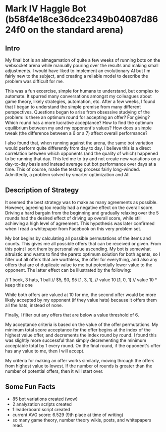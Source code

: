 Mark IV Haggle Bot (b58f4e18ce36dce2349b04087d8624f0 on the standard arena)
==================

Intro
-----

My final bot is an almagamation of quite a few weeks of running bots on the websocket arena while manually pouring over the results and making small adjustments. I would have liked to implement an evolutionary AI but I'm fairly new to the subject, and creating a reliable model to describe the problem was difficult for me.

This was a fun excercise, simple for humans to understand, but complex to automate. It spurred many conversations amongst my colleagues about game theory, likely strategies, automation, etc. After a few weeks, I found that I began to understand the simple premise from many different perspectives. Questions began to arise from obsessive studying of the problem: Is there an optimum round for accepting an offer? For giving? Which round has a more lucrative acceptance? How to find the optimum equilibrium between my and my opponent's values? How does a simple tweak (the difference between a 6 or a 7) affect overall performance?

I also found that, when running against the arena, the same bot variation would perform quite differently from day to day. I believe this is a direct correlation between which opponents (and the quality of which) happened to be running that day. This led me to try and not create new variations on a day-to-day basis and instead average out bot performance over days at a time. This of course, made the testing process fairly long-winded. Admittedly, a problem solved by smarter optimization and AI.

Description of Strategy
-----------------------
It seemed the best strategy was to make as many agreements as possible. However, agreeing too readily had a negative effect on the overall score. Driving a hard bargain from the beginning and gradually relaxing over the 5 rounds had the desired effect of driving up overall score, while still achieving a high level of agreement. This hypothesis was later confirmed when I read a whitepaper from Facebook on this very problem set.

My bot begins by calculating all possible permutations of the items and counts. This gives me all possible offers that can be received or given. From this point I sort them by personal value ascending. My bot is somewhat altruistic and wants to find the pareto optimum solution for both agents, so I filter out all offers that are worthless, the offer for everything, and also any offers that are of duplicate value to me but potentially lower value to the opponent. The latter effect can be illustrated by the following:

// 1 book, 3 hats, 1 ball
// $5,     $0,     $5
[1, 3, 1], // value 10
[1, 0, 1]  // value 10 * keep this one

While both offers are valued at 10 for me, the second offer would be more likely accepted by my opponent (if they value hats) because it offers them all the hats, instead of none.

Finally, I filter out any offers that are below a value threshold of 6.

My acceptance criteria is based on the value of the offer permutations. My minimum total score acceptance for the offer begins at the index of the highest value offer, and decrements the index round by round. I found this was slightly more successful than simply decrementing the minimum acceptable total by 1 every round. On the final round, if the opponent's offer has any value to me, then I will accept.

My criteria for making an offer works similarly, moving through the offers from highest value to lowest. If the number of rounds is greater than the number of potential offers, then it will start over.

Some Fun Facts
--------------
- 85 bot variations created (wow)
- 2 analyzation scripts created
- 1 leaderboard script created
- current AVG score: 6.529 (9th place at time of writing)
- so many game theory, number theory wikis, posts, and whitepapers read.